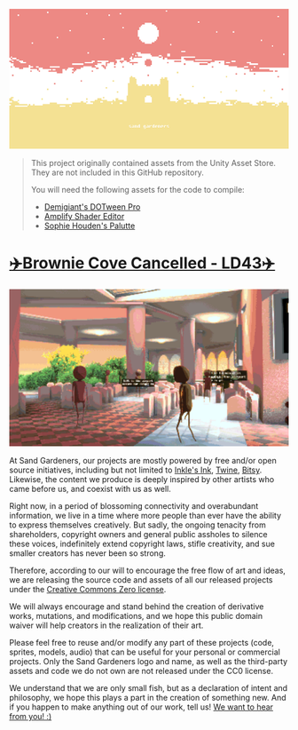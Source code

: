 [![sand gardeners banner](sg.png)](https://sandgardeners.itch.io/)

> This project originally contained assets from the Unity Asset Store. They are not included in this GitHub repository.  
>  
> You will need the following assets for the code to compile:
> - [Demigiant's DOTween Pro](https://assetstore.unity.com/packages/tools/visual-scripting/dotween-pro-32416)
> - [Amplify Shader Editor](https://assetstore.unity.com/packages/tools/visual-scripting/amplify-shader-editor-68570)
> - [Sophie Houden's Palutte](https://sophieh.itch.io/sophies-systems)
  
# [✈️Brownie Cove Cancelled - LD43✈️](https://sandgardeners.itch.io/brownie-cove-cancelled)

[![game's screenshot](bcc.png)](https://sandgardeners.itch.io/brownie-cove-cancelled)

At Sand Gardeners, our projects are mostly powered by free and/or open source initiatives, including but not limited to [Inkle's Ink](https://github.com/inkle/ink), [Twine](https://github.com/tweecode/twine), [Bitsy](https://github.com/le-doux/bitsy). Likewise, the content we produce is deeply inspired by other artists who came before us, and coexist with us as well. 
  
Right now, in a period of blossoming connectivity and overabundant information, we live in a time where more people than ever have the ability to express themselves creatively. But sadly, the ongoing tenacity from shareholders, copyright owners and general public assholes to silence these voices, indefinitely extend copyright laws, stifle creativity, and sue smaller creators has never been so strong.
  
Therefore, according to our will to encourage the free flow of art and ideas, we are releasing the source code and assets of all our released projects under the [Creative Commons Zero license](https://creativecommons.org/publicdomain/zero/1.0/).

We will always encourage and stand behind the creation of derivative works, mutations, and modifications, and we hope this public domain waiver will help creators in the realization of their art.

Please feel free to reuse and/or modify any part of these projects (code, sprites, models, audio) that can be useful for your personal or commercial projects. Only the Sand Gardeners logo and name, as well as the third-party assets and code we do not own are not released under the CC0 license.

We understand that we are only small fish, but as a declaration of intent and philosophy, we hope this plays a part in the creation of something new. And if you happen to make anything out of our work, tell us! [We want to hear from you! :)](mailto:sandgardeners@gmail.com)

